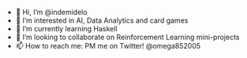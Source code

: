 - 👋 Hi, I’m @indemidelo
- 👀 I’m interested in AI, Data Analytics and card games
- 🌱 I’m currently learning Haskell
- 💞️ I’m looking to collaborate on Reinforcement Learning mini-projects
- 📫 How to reach me: PM me on Twitter! @omega852005

<!---
indemidelo/indemidelo is a ✨ special ✨ repository because its `README.md` (this file) appears on your GitHub profile.
You can click the Preview link to take a look at your changes.
--->
